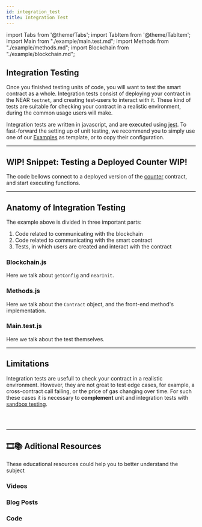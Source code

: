 ```yaml
---
id: integration_test
title: Integration Test
---
```

import Tabs from '@theme/Tabs';
import TabItem from '@theme/TabItem';
import Main from "./example/main.test.md";
import Methods from "./example/methods.md";
import Blockchain from "./example/blockchain.md";

## Integration Testing
Once you finished testing units of code, you will want to test the smart contract as a whole. Integration tests consist of deploying your contract in the NEAR `testnet`, and creating test-users to interact with it. These kind of tests are suitable for checking your contract in a realistic environment, during the common usage users will make.

Integration tests are written in javascript, and are executed using [jest](https://jestjs.io/). To fast-forward the setting up of unit testing, we recommend you to simply use one of our [Examples](https://near.dev) as template, or to copy their configuration.

---

## WIP! Snippet: Testing a Deployed Counter WIP!
The code bellows connect to a deployed version of the [counter](broken) contract, and start executing functions.

<Tabs className="file-tabs">
  <TabItem value="main" label="main.test.js">
    <Main></Main>
  </TabItem>
  <TabItem value="methods" label="methods.js">
    <Methods></Methods>
  </TabItem>
  <TabItem value="blockchain" label="blockchain.js">
    <Blockchain></Blockchain>
  </TabItem>
</Tabs>

---

## Anatomy of Integration Testing

The example above is divided in three important parts:

1. Code related to communicating with the blockchain
2. Code related to communicating with the smart contract
3. Tests, in which users are created and interact with the contract

### Blockchain.js 
Here we talk about `getConfig` and `nearInit`.

### Methods.js
Here we talk about the `Contract` object, and the front-end method's implementation.

### Main.test.js
Here we talk about the test themselves.

---

## Limitations
Integration tests are usefull to check your contract in a realistic environment. However, they are not great to test edge cases, for example, a cross-contract call failing, or the price of gas changing over time. For such these cases it is necessary to **complement** unit and integration tests with [sandbox testing](../simulation/simulation.md).

### &nbsp;
---
## 🎞️📚 Aditional Resources
These educational resources could help you to better understand the subject
### Videos

### Blog Posts

### Code